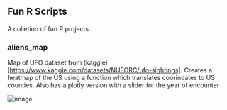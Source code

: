 ## Fun R Scripts
A colletion of fun R projects.

### aliens_map

Map of UFO dataset from (kaggle)[https://www.kaggle.com/datasets/NUFORC/ufo-sightings]. Creates a heatmap of the US using a function which translates coorindates to US counties. Also has a plotly version with a slider for the year of encounter


![image](https://github.com/Elkip/FunRScripts/assets/15692575/d8fbc9b2-c7df-4d63-ad2f-4440509b4751)
